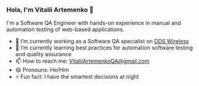 ### Hola, I'm Vitalii Artemenko 👋

I'm a Software QA Engineer with hands-on experience in manual and automation testing of web-based applications.

- 🔭 I’m currently working as a Software QA specialist on [DDS Wireless](https://ddswireless.com/)
- 🌱 I’m currently learning best practices for automation software testing and quality assurance
- 📫 How to reach me: VitaliiArtemenkoQA@gmail.com
- 😄 Pronouns: He/Him
- ⚡ Fun fact: I have the smartest decisions at night
